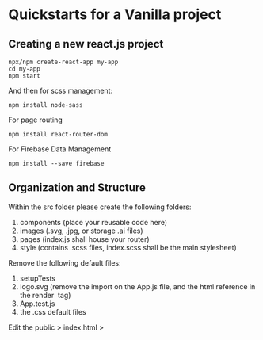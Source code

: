 # Quickstarts for a Vanilla project

## Creating a new react.js project

```
npx/npm create-react-app my-app
cd my-app
npm start
```

And then for scss management:

```
npm install node-sass
```
For page routing
```
npm install react-router-dom
```
For Firebase Data Management
```
npm install --save firebase
```

## Organization and Structure

Within the src folder please create the following folders:

1. components (place your reusable code here)
2. images (.svg, .jpg, or storage .ai files)
3. pages (index.js shall house your router)
4. style (contains .scss files, index.scss shall be the main stylesheet)

Remove the following default files:

1. setupTests
2. logo.svg (remove the import on the App.js file, and the html reference in the render <img> tag)
3. App.test.js
4. the .css default files

Edit the public > index.html > <title> and <meta description content="">
  
## Add the Following Files

1. style > index.scss
2. style > variables.scss
3. pages > index.js
4. pages > home directory > index.js & index.module.scss

## index.scss

```
@import "./variables.scss";
@import url("https://use.typekit.net/mfe7wjt.css"); //the font you want to use
* {
  margin: 0;
  padding: 0;
  box-sizing: border-box;
}
```

## home > index.module.scss
```
@import "../../style/variables.scss";

/*Media Queries*/
/* Larger than tablet (also point when grid becomes active) */
@media (min-width: 550px) {
}

/* Larger than tablet */
@media (min-width: 750px) {
}

/* Larger than desktop */
@media (min-width: 1000px) {
}

/* Larger than Desktop HD */
@media (min-width: 1200px) {
}

/* For TV Screens & Projectors */
@media (min-width: 2000px) {
}
```

## App.js
```
import React, { Component } from "react";
import {
  BrowserRouter as Router,
  Switch,
  Route,
  withRouter,
} from "react-router-dom";
import style from "./style/index.scss";
import Home from "./pages/home";

const App = withRouter(
  class App extends Component {
    constructor(props) {
      super(props);
      this.state = {
      };
    }

    render() {
      return (
        <div className={style.mainContainer}>
            <Switch>
              <Route path="/" exact component={Home}></Route>
            </Switch>
        </div>
      );
    }
  }
);

class RoutedApp extends Component {
  render() {
    return (
      <Router basename="/printerapi">
        <App />
      </Router>
    );
  }
}

export default RoutedApp;
```

## License

[MIT](https://choosealicense.com/licenses/mit/)
